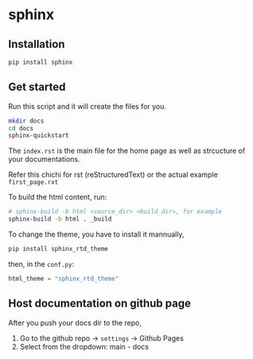 # sphinx

## Installation

```bash
pip install sphinx
```

## Get started

Run this script and it will create the files for you.

```bash
mkdir docs
cd docs
sphinx-quickstart
```

The `index.rst` is the main file for the home page as well as strcucture of your documentations.

Refer this chichi for rst (reStructuredText) or the actual example `first_page.rxt`

To build the html content, run:

```bash
# sphinx-build -b html <source_dir> <build_dir>, for example
sphinx-build -b html . _build
```

To change the theme, you have to install it mannually,

```bash
pip install sphinx_rtd_theme
```

then, in the `conf.py`:

```python
html_theme = "sphinx_rtd_theme"
```

## Host documentation on github page

After you push your docs dir to the repo,

1. Go to the github repo -> `settings` -> Github Pages
2. Select from the dropdown: main - docs
